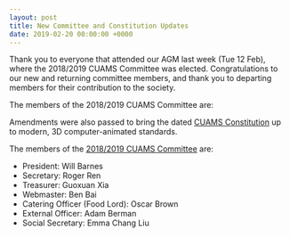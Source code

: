 ```yaml
---
layout: post
title: New Committee and Constitution Updates
date: 2019-02-20 00:00:00 +0000
---
```


Thank you to everyone that attended our AGM last week (Tue 12 Feb), where the 2018/2019 CUAMS Committee was elected. Congratulations to our new and returning committee members, and thank you to departing members for their contribution to the society.

The members of the 2018/2019 CUAMS Committee are:

Amendments were also passed to bring the dated [CUAMS Constitution](/assets/documents/constitution.pdf) up to modern, 3D computer-animated standards.

The members of the [2018/2019 CUAMS Committee](/assets/images/posts/committee_2018-2019.jpg) are:

- President: Will Barnes
- Secretary: Roger Ren
- Treasurer: Guoxuan Xia
- Webmaster: Ben Bai
- Catering Officer (Food Lord): Oscar Brown
- External Officer: Adam Berman
- Social Secretary: Emma Chang Liu
